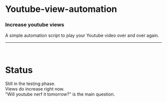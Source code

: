 # Youtube-view-automation

### Increase youtube views
A simple automation script to play your Youtube video over and over again.
<br>

---
<br>


# Status

Still in the testing phase.<br>
Views do increase right now.<br>
"Will youtube nerf it tomorrow?" is the main question.<br>
